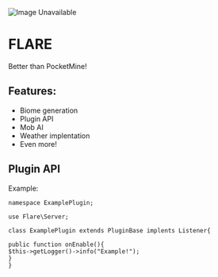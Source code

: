 ![Image Unavailable](null "FLARE Logo")
# FLARE
Better than PocketMine!
## Features:
- Biome generation
- Plugin API
- Mob AI
- Weather implentation
- Even more!


## Plugin API
Example:
```
namespace ExamplePlugin;

use Flare\Server;

class ExamplePlugin extends PluginBase implents Listener{

public function onEnable(){
$this->getLogger()->info("Example!");
}
}
```
